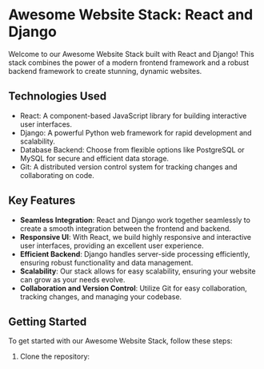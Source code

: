 # Awesome Website Stack: React and Django

Welcome to our Awesome Website Stack built with React and Django! This stack combines the power of a modern frontend framework and a robust backend framework to create stunning, dynamic websites. 

## Technologies Used

- React: A component-based JavaScript library for building interactive user interfaces.
- Django: A powerful Python web framework for rapid development and scalability.
- Database Backend: Choose from flexible options like PostgreSQL or MySQL for secure and efficient data storage.
- Git: A distributed version control system for tracking changes and collaborating on code.

## Key Features

- **Seamless Integration**: React and Django work together seamlessly to create a smooth integration between the frontend and backend.
- **Responsive UI**: With React, we build highly responsive and interactive user interfaces, providing an excellent user experience.
- **Efficient Backend**: Django handles server-side processing efficiently, ensuring robust functionality and data management.
- **Scalability**: Our stack allows for easy scalability, ensuring your website can grow as your needs evolve.
- **Collaboration and Version Control**: Utilize Git for easy collaboration, tracking changes, and managing your codebase.

## Getting Started

To get started with our Awesome Website Stack, follow these steps:

1. Clone the repository:
